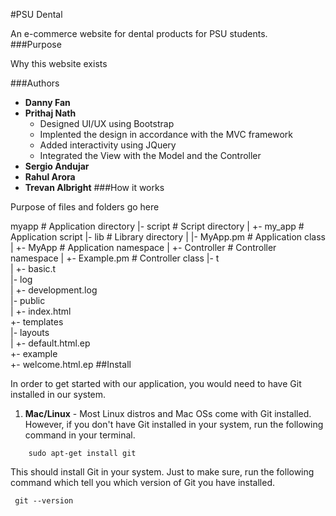 #PSU Dental

An e-commerce website for dental products for PSU students.                                                 
###Purpose

Why this website exists

###Authors

 * **Danny Fan**
 * **Prithaj Nath**
   	 * Designed UI/UX using Bootstrap 
	 * Implented the design in accordance with the MVC framework
	 * Added interactivity using JQuery
	 * Integrated the View with the Model and the Controller
 * **Sergio Andujar**
 * **Rahul Arora**
 * **Trevan Albright**
                                                                               ###How it works

Purpose of files and folders go here

myapp                      # Application directory
|- script                  # Script directory
|  +- my_app               # Application script
|- lib                     # Library directory
|  |- MyApp.pm             # Application class
|  +- MyApp                # Application namespace
|     +- Controller        # Controller namespace
|        +- Example.pm     # Controller class
|- t                      
|  +- basic.t             
|- log                     
|  +- development.log      
|- public                  
|  +- index.html         
+- templates             
   |- layouts              
   |  +- default.html.ep   
   +- example             
      +- welcome.html.ep                                                                                                                                       ##Install

In order to get started with our application, you would need to have Git installed in our system.

1. **Mac/Linux** - Most Linux distros and Mac OSs come with Git installed. However, if you don't have Git installed in your system, run the following command in your terminal.

```
	sudo apt-get install git
```

This should install Git in your system. Just to make sure, run the following command which tell you which version of Git you have installed.

```
 git --version

``` 

                                                                                                                                                                                                                                     
